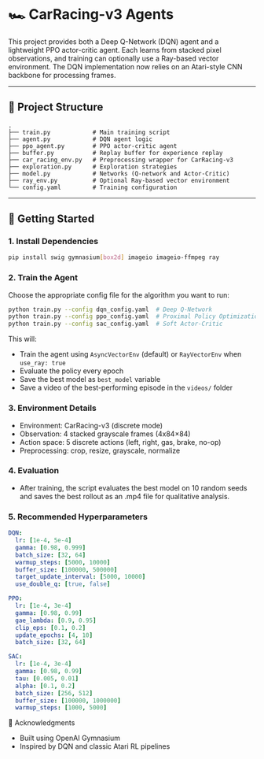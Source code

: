 # 🏎️ CarRacing-v3 Agents

This project provides both a Deep Q-Network (DQN) agent and a lightweight PPO actor-critic agent. Each learns from stacked pixel observations, and training can optionally use a Ray-based vector environment. The DQN implementation now relies on an Atari-style CNN backbone for processing frames.

---

## 📂 Project Structure
```text
.
├── train.py            # Main training script
├── agent.py            # DQN agent logic
├── ppo_agent.py        # PPO actor-critic agent
├── buffer.py           # Replay buffer for experience replay
├── car_racing_env.py   # Preprocessing wrapper for CarRacing-v3
├── exploration.py      # Exploration strategies
├── model.py            # Networks (Q-network and Actor-Critic)
├── ray_env.py          # Optional Ray-based vector environment
└── config.yaml         # Training configuration
```
---

## 🚀 Getting Started

### 1. Install Dependencies

```bash
pip install swig gymnasium[box2d] imageio imageio-ffmpeg ray
```

### 2. Train the Agent

Choose the appropriate config file for the algorithm you want to run:

```bash
python train.py --config dqn_config.yaml  # Deep Q-Network
python train.py --config ppo_config.yaml  # Proximal Policy Optimization
python train.py --config sac_config.yaml  # Soft Actor-Critic
```

This will:
- Train the agent using `AsyncVectorEnv` (default) or `RayVectorEnv` when `use_ray: true`
- Evaluate the policy every epoch
- Save the best model as `best_model` variable
- Save a video of the best-performing episode in the `videos/` folder

### 3. Environment Details
- Environment: CarRacing-v3 (discrete mode)
- Observation: 4 stacked grayscale frames (4x84×84)
- Action space: 5 discrete actions (left, right, gas, brake, no-op)
- Preprocessing: crop, resize, grayscale, normalize

### 4. Evaluation
- After training, the script evaluates the best model on 10 random seeds and saves the best rollout as an .mp4 file for qualitative analysis.

### 5. Recommended Hyperparameters

```yaml
DQN:
  lr: [1e-4, 5e-4]
  gamma: [0.98, 0.999]
  batch_size: [32, 64]
  warmup_steps: [5000, 10000]
  buffer_size: [100000, 500000]
  target_update_interval: [5000, 10000]
  use_double_q: [true, false]

PPO:
  lr: [1e-4, 3e-4]
  gamma: [0.98, 0.99]
  gae_lambda: [0.9, 0.95]
  clip_eps: [0.1, 0.2]
  update_epochs: [4, 10]
  batch_size: [32, 64]

SAC:
  lr: [1e-4, 3e-4]
  gamma: [0.98, 0.99]
  tau: [0.005, 0.01]
  alpha: [0.1, 0.2]
  batch_size: [256, 512]
  buffer_size: [100000, 1000000]
  warmup_steps: [1000, 5000]
```

📌 Acknowledgments
- Built using OpenAI Gymnasium
- Inspired by DQN and classic Atari RL pipelines
